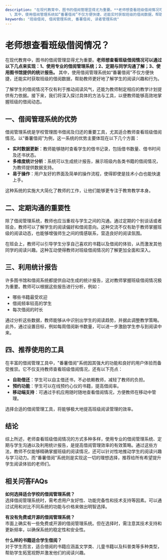 ```yaml
---
description: "在现代教育中，图书的借阅管理显得尤为重要。**老师想查看班级借阅情况可以通过以下几点来实现：1、使用专业的借阅管理系统；2、定期与同学沟通了解；3、使用图书馆提供的统计报告。**\
  \ 其中，使用借阅管理系统如“番薯借阅”不仅方便快捷，还能实时获取班级的借阅数据，帮助教师更好地了解学生的阅读兴趣和行为。"
keywords: "班级借阅, 借阅管理系统, 番薯借阅, 读者管理系统"
---
```

# 老师想查看班级借阅情况？

在现代教育中，图书的借阅管理显得尤为重要。**老师想查看班级借阅情况可以通过以下几点来实现：1、使用专业的借阅管理系统；2、定期与同学沟通了解；3、使用图书馆提供的统计报告。** 其中，使用借阅管理系统如“番薯借阅”不仅方便快捷，还能实时获取班级的借阅数据，帮助教师更好地了解学生的阅读兴趣和行为。

了解学生的借阅情况不仅有利于推动阅读风气，还能为教师制定相应的教学计划提供有力依据。接下来，我们将深入探讨具体的方法与工具，以便教师能够高效地掌握班级的借阅动态。

## 一、借阅管理系统的优势

借阅管理系统是学校管理图书借阅及归还的重要工具，尤其适合教师查看班级借阅情况。以“番薯借阅”为例，这一系统的优势主要体现在以下几个方面：

- **实时数据更新**：教师能够随时查看学生的借书记录，包括借书数量、借书时间及还书状态。
- **多维度统计分析**：系统可以生成统计报告，展示班级内各类书籍的借阅情况，为教师提供数据支持。
- **易于操作**：用户友好的界面及简单的操作流程，使得即使是技术小白也能快速上手。

这种系统的实施大大简化了教师的工作，让他们能够更专注于教育教学本身。

## 二、定期沟通的重要性

除了借阅管理系统，教师也应当重视与学生之间的沟通。通过定期的个别谈话或者班会，教师可以了解学生的阅读偏好和借阅意向。这种交流不仅有助于教师掌握班级的阅读动态，也能够增强师生之间的情感联系，营造良好的阅读氛围。

在班会上，教师可以引导学生分享自己喜欢的书籍以及借阅的体验，从而激发其他同学的阅读兴趣。这种互动使得教师对班级借阅情况的了解更加全面和深入。

## 三、利用统计报告

许多图书馆和借阅系统都提供自动生成的统计报告，这对教师掌握班级借阅情况极为重要。教师可以根据这些报告进行分析，例如：

- 哪些书籍最受欢迎
- 借阅频率较高的学生
- 每次借阅的时长

通过分析这些数据，教师能够从中识别出学生的阅读趋势，并据此调整教学策略。此外，通过设置目标，例如每周借阅新书数量，可以进一步激励学生参与到阅读中来。

## 四、推荐使用的工具

在丰富的借阅管理工具中，"番薯借阅"系统因其强大的功能和良好的用户体验而备受推崇。它不仅支持教师查看班级借阅情况，还有以下亮点：

- **自助借还**：学生可以自主借还书，不必依赖教师，减轻了教师的负担。
- **预约功能**：学生可以在线预约心仪的书籍，提高借阅率。
- **移动端支持**：可通过手机应用随时随地查看借阅情况，方便教师在移动中管理。

选择合适的借阅管理工具，将能够极大地提高班级阅读管理的效率。

## 结论

综上所述，老师查看班级借阅情况的方式多种多样，使用专业的借阅管理系统、定期与学生沟通以及利用统计报告，是提高借阅管理效率的有效策略。通过这些方法，教师不仅能够精确掌握班级的阅读情况，还可以针对性地推动学生的阅读兴趣与学习动力。而“番薯借阅”系统则是实现这一切的理想选择，推荐给所有希望提升学生阅读体验的老师们。

## 相关问答FAQs

**如何选择适合学校的借阅管理系统？**  
选择借阅管理系统时，需考虑用户友好性、功能完备性和技术支持等因素。可以通过试用和对比不同系统的功能与价格来做出明智选择。

**有没有免费或开源的借阅管理系统？**  
市面上确实有一些免费或开源的借阅管理系统。但在选择时，需注意其技术支持和更新频率，以确保系统的稳定性和安全性。

**什么样的书籍适合学生借阅？**  
对于学生而言，适合借阅的书籍应涵盖文学类、儿童书籍以及科普类等多种类型，帮助学生拓宽视野并激发他们的阅读兴趣。
